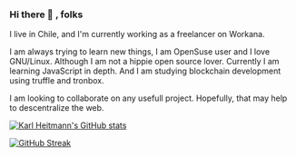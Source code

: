 ### Hi there 👋 , folks

I live in Chile, and I'm currently working as a freelancer on Workana.

I am always trying to learn new things, I am OpenSuse user and I love GNU/Linux. Although I am not a hippie open source lover. Currently I am learning JavaScript in depth. And I am studying blockchain development using truffle and tronbox.

I am looking to collaborate on any usefull project. Hopefully, that may help to descentralize the web.

[![Karl Heitmann's GitHub stats](https://github-readme-stats.vercel.app/api?username=KarlHeitmann)](https://github.com/anuraghazra/github-readme-stats)

[![GitHub Streak](https://streak-stats.demolab.com/?user=DenverCoder1)](https://git.io/streak-stats)
